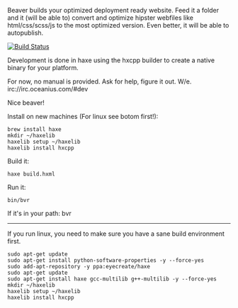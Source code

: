 Beaver builds your optimized deployment ready website.
Feed it a folder and it (will be able to) convert and optimize hipster webfiles like html/css/scss/js to the most optimized version.
Even better, it will be able to autopublish.

[![Build Status](https://travis-ci.org/theimpossibleastronaut/beaver.svg)](https://travis-ci.org/theimpossibleastronaut/beaver)

Development is done in haxe using the hxcpp builder to create a native binary for your platform.

For now, no manual is provided. Ask for help, figure it out. W/e.
irc://irc.oceanius.com/#dev

Nice beaver!

Install on new machines (For linux see botom first!):

```
brew install haxe
mkdir ~/haxelib
haxelib setup ~/haxelib
haxelib install hxcpp
```

Build it:

```
haxe build.hxml
```

Run it:

```
bin/bvr
```

If it's in your path: bvr

---

If you run linux, you need to make sure you have a sane build environment first.
```
sudo apt-get update
sudo apt-get install python-software-properties -y --force-yes
sudo add-apt-repository -y ppa:eyecreate/haxe
sudo apt-get update
sudo apt-get install haxe gcc-multilib g++-multilib -y --force-yes
mkdir ~/haxelib
haxelib setup ~/haxelib
haxelib install hxcpp
```